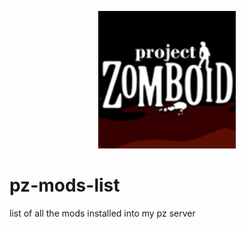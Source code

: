 <p align="center">
  <a href="https://www.pling.com/p/2017888/">
    <img alt="" src="project_zomboid.png" width="220"/>
  </a>
</p>

# pz-mods-list
list of all the mods installed into my pz server
